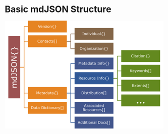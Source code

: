 # Basic mdJSON Structure

![Overview of mdJSON structure](../assets/mdTranslator/mdjson_overview.png)
